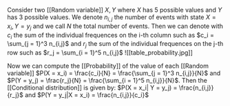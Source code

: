 Consider two [[Random variable]] $X,Y$ where $X$ has 5 possible values and $Y$ has 3 possible values. We denote $n_{i,j}$ the number of events with state $X = x_i, Y = y_j$ and we call $N$ the total number of events. 
Then we can denote with $c_i$ the sum of the individual frequences on the i-th column such as $c_i = \sum_{j = 1}^3 n_{i,j}$ and $r_j$ the sum of the individual frequences on the j-th row such as $r_j = \sum_{i = 1}^5 n_{i,j}$ 
![[table_probability.jpg]]

Now we can compute the [[Probability]] of the value of each [[Random variable]]
$P(X = x_i) = \frac{c_i}{N} = \frac{\sum_{j = 1}^3 n_{i,j}}{N}$ and $P(Y = y_j) = \frac{r_j}{N} = \frac{\sum_{i = 1}^5 n_{i,j}}{N}$.
Then the [[Conditional distribution]] is given by:
$P(X = x_i| Y = y_j) = \frac{n_{i,j}}{r_j}$ and $P(Y = y_j|X = x_i) = \frac{n_{i,j}}{c_i}$ 
